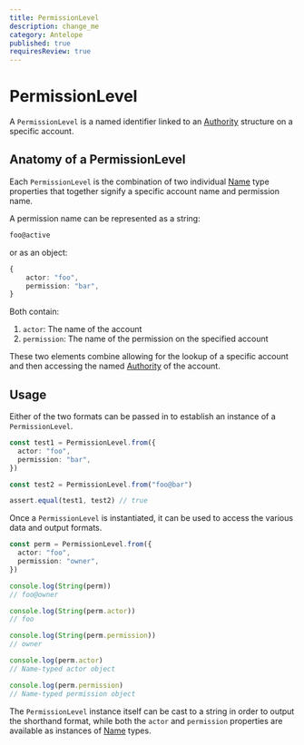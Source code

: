```yaml
---
title: PermissionLevel
description: change_me
category: Antelope
published: true
requiresReview: true
---
```


# PermissionLevel

A `PermissionLevel` is a named identifier linked to an [Authority](#) structure on a specific account.

## Anatomy of a PermissionLevel

Each `PermissionLevel` is the combination of two individual [Name](#) type properties that together signify a specific account name and permission name.

A permission name can be represented as a string:

```ts
foo@active
```

or as an object:

```ts
{
    actor: "foo",
    permission: "bar",
}
```

Both contain:

1. `actor`: The name of the account
2. `permission`: The name of the permission on the specified account

These two elements combine allowing for the lookup of a specific account and then accessing the named [Authority](#) of the account.

## Usage

Either of the two formats can be passed in to establish an instance of a `PermissionLevel`.

```ts
const test1 = PermissionLevel.from({
  actor: "foo",
  permission: "bar",
})

const test2 = PermissionLevel.from("foo@bar")

assert.equal(test1, test2) // true
```

Once a `PermissionLevel` is instantiated, it can be used to access the various data and output formats.

```ts
const perm = PermissionLevel.from({
  actor: "foo",
  permission: "owner",
})

console.log(String(perm))
// foo@owner

console.log(String(perm.actor))
// foo

console.log(String(perm.permission))
// owner

console.log(perm.actor)
// Name-typed actor object

console.log(perm.permission)
// Name-typed permission object
```

The `PermissionLevel` instance itself can be cast to a string in order to output the shorthand format, while both the `actor` and `permission` properties are available as instances of [Name](#) types.
